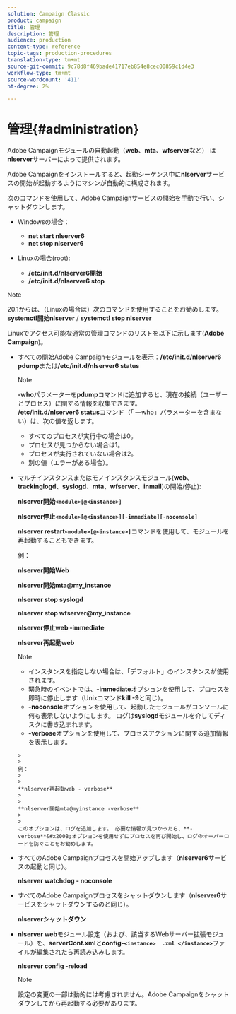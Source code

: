 ```yaml
---
solution: Campaign Classic
product: campaign
title: 管理
description: 管理
audience: production
content-type: reference
topic-tags: production-procedures
translation-type: tm+mt
source-git-commit: 9c78d8f469bade41717eb854e8cec00859c1d4e3
workflow-type: tm+mt
source-wordcount: '411'
ht-degree: 2%

---
```



# 管理{#administration}

Adobe Campaignモジュールの自動起動（**web**、**mta**、**wfserver**&#x200B;など） は&#x200B;**nlserver**&#x200B;サーバーによって提供されます。

Adobe Campaignをインストールすると、起動シーケンス中に&#x200B;**nlserver**&#x200B;サービスの開始が起動するようにマシンが自動的に構成されます。

次のコマンドを使用して、Adobe Campaignサービスの開始を手動で行い、シャットダウンします。

* Windowsの場合：

   * **net start nlserver6**
   * **net stop nlserver6**

* Linuxの場合(root):

   * **/etc/init.d/nlserver6開始**
   * **/etc/init.d/nlserver6 stop**

>[!NOTE]
>
>20.1からは、（Linuxの場合は）次のコマンドを使用することをお勧めします。**systemctl開始nlserver** / **systemctl stop nlserver**

Linuxでアクセス可能な通常の管理コマンドのリストを以下に示します(**Adobe Campaign**)。

* すべての開始Adobe Campaignモジュールを表示：**/etc/init.d/nlserver6 pdump**&#x200B;または&#x200B;**/etc/init.d/nlserver6 status**

   >[!NOTE]
   >
   >**-who**&#x200B;パラメーターを&#x200B;**pdump**&#x200B;コマンドに追加すると、現在の接続（ユーザーとプロセス）に関する情報を収集できます。\
   >**/etc/init.d/nlserver6 status**&#x200B;コマンド（「 —who」パラメーターを含まない）は、次の値を返します。
   >
   >    * すべてのプロセスが実行中の場合は0。
   >    * プロセスが見つからない場合は1。
   >    * プロセスが実行されていない場合は2。
   >    * 別の値（エラーがある場合）。


* マルチインスタンスまたはモノインスタンスモジュール(**web**、**trackinglogd**、**syslogd**、**mta**、**wfserver**、**inmail**)の開始/停止):

   **nlserver開始`<module>[@<instance>]`**

   **nlserver停止`<module>[@<instance>][-immediate][-noconsole]`**

   **nlserver restart`<module>[@<instance>]`**&#x200B;コマンドを使用して、モジュールを再起動することもできます。

   例：

   **nlserver開始Web**

   **nlserver開始mta@my_instance**

   **nlserver stop syslogd**

   **nlserver stop wfserver@my_instance**

   **nlserver停止web -immediate**

   **nlserver再起動web**

   >[!NOTE]
   >
   >* インスタンスを指定しない場合は、「デフォルト」のインスタンスが使用されます。
   >* 緊急時のイベントでは、**-immediate**&#x200B;オプションを使用して、プロセスを即時に停止します（Unixコマンド&#x200B;**kill -9**&#x200B;と同じ）。
   >* **-noconsole**&#x200B;オプションを使用して、起動したモジュールがコンソールに何も表示しないようにします。 ログは&#x200B;**syslogd**&#x200B;モジュールを介してディスクに書き込まれます。
   >* **-verbose**&#x200B;オプションを使用して、プロセスアクションに関する追加情報を表示します。

      >
      >   
      例：
      >
      >   
      **nlserver再起動web - verbose**
      >
      >   
      **nlserver開始mta@myinstance -verbose**
      >
      >   
      このオプションは、ログを追加します。 必要な情報が見つかったら、**-verbose**&#x200B;オプションを使用せずにプロセスを再び開始し、ログのオーバーロードを防ぐことをお勧めします。


* すべてのAdobe Campaignプロセスを開始アップします（**nlserver6**&#x200B;サービスの起動と同じ）。

   **nlserver watchdog - noconsole**

* すべてのAdobe Campaignプロセスをシャットダウンします（**nlserver6**&#x200B;サービスをシャットダウンするのと同じ）。

   **nlserverシャットダウン**

* **nlserver web**&#x200B;モジュール設定（および、該当するWebサーバー拡張モジュール）を、**serverConf.xml**&#x200B;と&#x200B;**config-`<instance>  .xml </instance>`**&#x200B;ファイルが編集されたら再読み込みします。

   **nlserver config -reload**

   >[!NOTE]
   >
   >設定の変更の一部は動的には考慮されません。Adobe Campaignをシャットダウンしてから再起動する必要があります。


